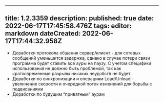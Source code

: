 
---
title: 1.2.3359
description: 
published: true
date: 2022-06-17T17:45:58.476Z
tags: 
editor: markdown
dateCreated: 2022-06-17T17:44:32.958Z
---		
		
- Доработки протокола общения сервер/клиент - для сетевых сообщений уменьшится задержка, однако в случае потери связи программа будет ставить все ауры на паузу. С учетом специфики использования не должно быть проблемой, так как кратковременные разрывы никаких неудобств не будет
- Доработки по синхронизации и операциям Load/Unload - увеличение скорости и очередной поток изменений для борьбы с подвисаниями
- Доработки по будущим “приватным” аурам